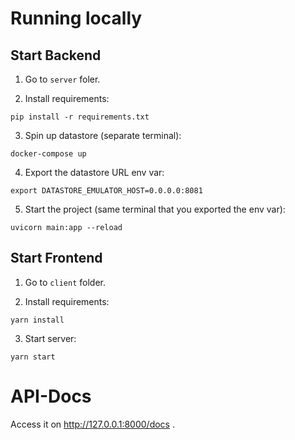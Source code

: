 # Running locally

## Start Backend

1. Go to `server` foler.

2. Install requirements:

```
pip install -r requirements.txt
```

3. Spin up datastore (separate terminal):

```
docker-compose up
```

4. Export the datastore URL env var:

```
export DATASTORE_EMULATOR_HOST=0.0.0.0:8081
```

5. Start the project (same terminal that you exported the env var):

```
uvicorn main:app --reload
```

## Start Frontend

1. Go to `client` folder.

2. Install requirements:

```
yarn install
```

3. Start server:

```
yarn start
```

# API-Docs

Access it on http://127.0.0.1:8000/docs .
